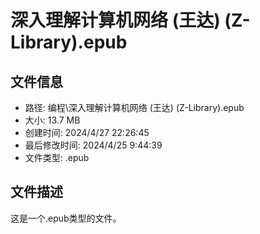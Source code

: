 ﻿# 深入理解计算机网络 (王达) (Z-Library).epub

## 文件信息
- 路径: 编程\深入理解计算机网络 (王达) (Z-Library).epub
- 大小: 13.7 MB
- 创建时间: 2024/4/27 22:26:45
- 最后修改时间: 2024/4/25 9:44:39
- 文件类型: .epub

## 文件描述
这是一个.epub类型的文件。

